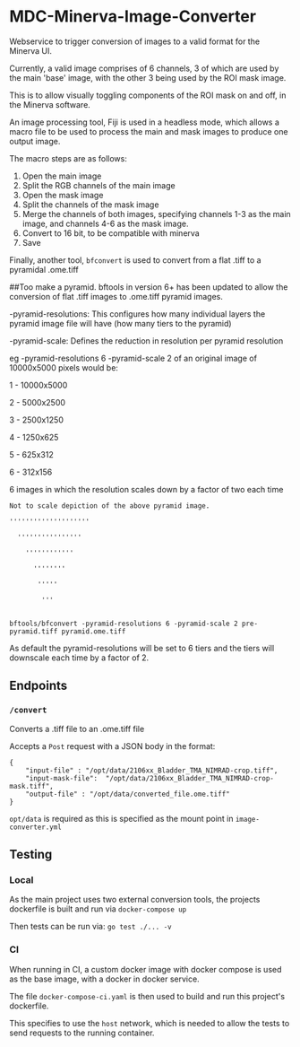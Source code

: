 # MDC-Minerva-Image-Converter

Webservice to trigger conversion of images to a valid format for the Minerva UI.

Currently, a valid image comprises of 6 channels, 3 of which are used by the main 'base' image, with the other 3 being used by the ROI mask image.

This is to allow visually toggling components of the ROI mask on and off, in the Minerva software.

An image processing tool, Fiji is used in a headless mode, which allows a macro file to be used to process the main and mask images to produce one output image.

The macro steps are as follows:

1) Open the main image
2) Split the RGB channels of the main image
3) Open the mask image
4) Split the channels of the mask image
5) Merge the channels of both images, specifying channels 1-3 as the main image, and channels 4-6 as the mask image.
6) Convert to 16 bit, to be compatible with minerva
7) Save

Finally, another tool, `bfconvert` is used to convert from a flat .tiff to a pyramidal .ome.tiff 

##Too make a pyramid.
bftools in version 6+ has been updated to allow the conversion of flat .tiff images to .ome.tiff pyramid images.

-pyramid-resolutions: This configures how many individual layers the pyramid image file will have (how many tiers to the pyramid)

-pyramid-scale: Defines the reduction in resolution per pyramid resolution

eg -pyramid-resolutions 6 -pyramid-scale 2 of an original image of 10000x5000 pixels would be:

1 - 10000x5000

2 - 5000x2500

3 - 2500x1250

4 - 1250x625

5 - 625x312

6 - 312x156

6 images in which the resolution scales down by a factor of two each time
```
Not to scale depiction of the above pyramid image.

''''''''''''''''''''

  ''''''''''''''''

    ''''''''''''

      ''''''''

       '''''

        '''
        
```
```
bftools/bfconvert -pyramid-resolutions 6 -pyramid-scale 2 pre-pyramid.tiff pyramid.ome.tiff
```
As default the pyramid-resolutions will be set to 6 tiers and the tiers will downscale each time by a factor of 2.
## Endpoints

### `/convert`
Converts a .tiff file to an .ome.tiff file

Accepts a `Post` request with a JSON body in the format:


```
{
    "input-file" : "/opt/data/2106xx_Bladder_TMA_NIMRAD-crop.tiff",
    "input-mask-file":  "/opt/data/2106xx_Bladder_TMA_NIMRAD-crop-mask.tiff",
    "output-file" : "/opt/data/converted_file.ome.tiff"
}
```

`opt/data` is required as this is specified as the mount point in `image-converter.yml`

## Testing

### Local

As the main project uses two external conversion tools, the projects dockerfile is built and run via `docker-compose up`

Then tests can be run via:
`go test ./... -v`

### CI 

When running in CI, a custom docker image with docker compose is used as the base image, with a docker in docker service.

The file `docker-compose-ci.yaml` is then used to build and run this project's dockerfile.

This specifies to use the `host` network, which is needed to allow the tests to send requests to the running container.
